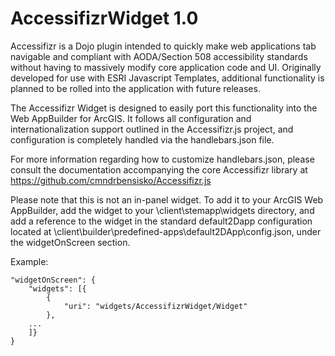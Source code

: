 AccessifizrWidget 1.0
==

Accessifizr is a Dojo plugin intended to quickly make web applications tab navigable and compliant with AODA/Section 508 accessibility standards without having to massively modify core application code and UI.  Originally developed for use with ESRI Javascript Templates, additional functionality is planned to be rolled into the application with future releases.

The Accessifizr Widget is designed to easily port this functionality into the Web AppBuilder for ArcGIS.  It follows all configuration and internationalization support outlined in the Accessifizr.js project, and configuration is completely handled via the handlebars.json file.

For more information regarding how to customize handlebars.json, please consult the documentation accompanying the core Accessifizr library at https://github.com/cmndrbensisko/Accessifizr.js

Please note that this is not an in-panel widget.  To add it to your ArcGIS Web AppBuilder, add the widget to your \client\stemapp\widgets directory, and add a reference to the widget in the standard default2Dapp configuration located at \client\builder\predefined-apps\default2DApp\config.json, under the widgetOnScreen section.

Example:

	"widgetOnScreen": {
		"widgets": [{
			{
				"uri": "widgets/AccessifizrWidget/Widget"
      		},
      	...
      	]}
	}